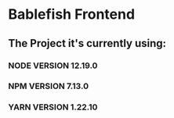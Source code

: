 # Bablefish Frontend

## The Project it's currently using:

### NODE VERSION 12.19.0

### NPM VERSION 7.13.0

### YARN VERSION 1.22.10
